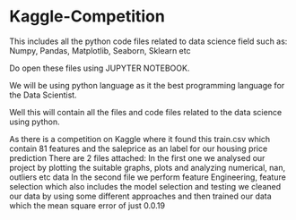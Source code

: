 # Kaggle-Competition

This includes all the python code files related to data science field such as: Numpy, Pandas, Matplotlib, Seaborn, Sklearn etc

Do open these files using JUPYTER NOTEBOOK.

We will be using python language as it the best programming language for the Data Scientist.

Well this will contain all the files and code files related to the data science using python.

As there is a competition on Kaggle where it found this train.csv which contain 81 features and the saleprice as an label for our housing price prediction There are 2 files attached: In the first one we analysed our project by plotting the suitable graphs, plots and analyzing numerical, nan, outliers etc data In the second file we perform feature Engineering, feature selection which also includes the model selection and testing we cleaned our data by using some different approaches and then trained our data which the mean square error of just 0.0.19
